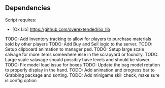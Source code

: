 ## Dependencies
Script requires:
- [Ox Lib] https://github.com/overextended/ox_lib


TODO: Add Inventory tracking to allow for players to purchase materials sold by other players
TODO: Add Buy and Sell logic to the server.
TODO: Setup clipboard animation to manager ped.
TODO: Setup large scale salvage for more items somewhere else in the scrapyard or foundry.
TODO: Large scale salavage should possibly have levels and should be slower. 
TODO: Fix model load issue for boxes
TODO: Update the bag model rotation to properly display in the hand.
TODO: Add animation and progress bar to Grabbing package and sorting. 
TODO: Add minigame skill check, make sure is config option



